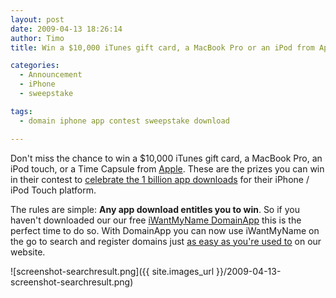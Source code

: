 ```yaml
---
layout: post
date: 2009-04-13 18:26:14
author: Timo
title: Win a $10,000 iTunes gift card, a MacBook Pro or an iPod from Apple

categories:
  - Announcement
  - iPhone
  - sweepstake

tags:
  - domain iphone app contest sweepstake download

---
```


Don't miss the chance to win a $10,000 iTunes gift card, a MacBook Pro, an iPod touch, or a Time Capsule from [Apple](http://apple.com/). These are the prizes you can win in their contest to [celebrate the 1 billion app downloads](http://www.apple.com/itunes/billion-app-countdown/) for their iPhone / iPod Touch platform.

The rules are simple: **Any app download entitles you to win**. So if you haven't downloaded our our free [iWantMyName DomainApp](https://iwantmyname.com/iphone) this is the perfect time to do so. With DomainApp you can now use iWantMyName on the go to search and register domains just [as easy as you're used to](http://blog.iwantmyname.com/2009/04/video-how-to-register-domains-fast-and-easy.html) on our website.

![screenshot-searchresult.png]({{ site.images_url }}/2009-04-13-screenshot-searchresult.png)
